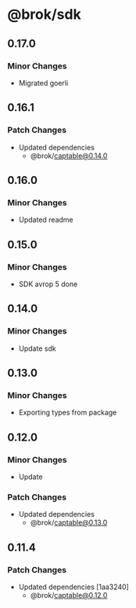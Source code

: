 # @brok/sdk

## 0.17.0

### Minor Changes

- Migrated goerli

## 0.16.1

### Patch Changes

- Updated dependencies
  - @brok/captable@0.14.0

## 0.16.0

### Minor Changes

- Updated readme

## 0.15.0

### Minor Changes

- SDK avrop 5 done

## 0.14.0

### Minor Changes

- Update sdk

## 0.13.0

### Minor Changes

- Exporting types from package

## 0.12.0

### Minor Changes

- Update

### Patch Changes

- Updated dependencies
  - @brok/captable@0.13.0

## 0.11.4

### Patch Changes

- Updated dependencies [1aa3240]
  - @brok/captable@0.12.0
